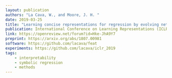 ```yaml
---
layout: publication
authors: "La Cava, W., and Moore, J. H. "
date: 2019-03-25
title: "Learning concise representations for regression by evolving networks of trees"
publication: International Conference on Learning Representations (ICLR) 
link: https://openreview.net/forum?id=Hke-JhA9Y7
preprint: https://arxiv.org/abs/1807.00981
software: https://github.com/lacava/feat
experiments: https://github.com/lacava/iclr_2019
tags:
    - interpretability
    - symbolic regression
    - methods
---
```

